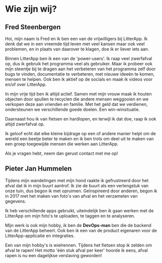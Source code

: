 # Wie zijn wij?

## Fred Steenbergen

Hoi, mijn naam is Fred en ik ben een van de vrijwilligers bij LitterApp. Ik denk dat we in een vreemde tijd leven met veel kansen maar ook veel problemen, en in plaats van daarover te klagen, doe ik er liever iets aan.

Binnen LitterApp ben ik een van de 'power-users'. Ik raap veel zwerfafval op, dus ik gebruik het programma veel als gebruiker. Maar ik probeer ook mijn steentje bij te dragen aan het verbeteren van het programma zelf door bugs te vinden, documentatie te verbeteren, met nieuwe ideeën te komen, mensen te helpen. Ook ben ik aktief op de socials en maak ik videos voor en/of over LitterApp.

In mijn vrije tijd ben ik altijd actief. Samen met mijn vrouw maak ik houten objecten door spullen te recyclen die andere mensen weggooien en we verkopen deze aan vrienden en familie. Met het geld dat we verdienen, ondersteunen we verschillende goede doelen. Een win-winsituatie.

Daarnaast hou ik van fietsen en hardlopen, en terwijl ik dat doe, raap ik ook altijd zwerfafval op.

Ik geloof echt dat elke kleine bijdrage op een of andere manier helpt om de wereld een beetje beter te maken en ik ben trots om deel uit te maken van een groep toegewijde mensen die werken aan LitterApp.

Als je vragen hebt, neem dan gerust contact met me op!

## Pieter Jan Hummelen

Tijdens mijn wandelingen met mijn hond raakte ik gefrustreerd door het afval dat ik in mijn buurt aantrof.
Ik zie de buurt als een verlengstuk van onze tuin, dus begon ik met opruimen.
Geïnspireerd door anderen, begon ik in 2017 met het maken van foto's van afval en het verzamelen van gegevens.

Ik heb verschillende apps gebruikt, uiteindelijk ben ik gaan werken met de LitterApp om mijn foto's te uploaden, te taggen en te analyseren.

Mijn werk is ook mijn hobby, ik ben de **DevOps-man** ben die de backend van de LitterApp beheert. 
Ook ben ik een van de product eigenaren voor de LitterApp-applicatie en integraties.

Een van mijn hobby's is wielrennen. Tijdens het fietsen stop ik zelden om afval te rapen! 
Het motto 'één stuk afval per keer' hoorde ik eens, afval rapen is nu een dagelijkse verslaving geworden!
